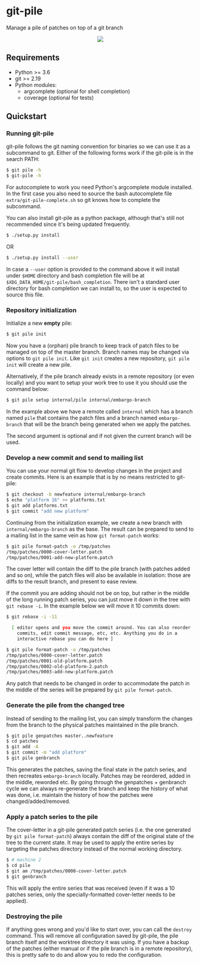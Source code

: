 # git-pile
Manage a pile of patches on top of a git branch

<p align="center">
  <img src="/docs/git-pile-cycle.svg" />
</p>

## Requirements

 - Python >= 3.6
 - git >= 2.19
 - Python modules:
   - argcomplete (optional for shell completion)
   - coverage (optional for tests)

## Quickstart

### Running git-pile

git-pile follows the git naming convention for binaries so we can use it as a
subcommand to git. Either of the following forms work if the git-pile is in the
search PATH:

```bash
$ git pile -h
$ git-pile -h
```

For autocomplete to work you need Python's argcomplete module installed.
In the first case you also need to source the bash autocomplete file
`extra/git-pile-complete.sh` so git knows how to complete the subcommand.

You can also install git-pile as a python package, although that's still not
recommended since it's being updated frequently.

```bash
$ ./setup.py install
```

OR

```bash
$ ./setup.py install --user
```

In case a `--user` option is provided to the command above it will install
under `$HOME` directory and bash completion file will be at
`$XDG_DATA_HOME/git-pile/bash_completion`.  There isn't a standard user
directory for bash completion we can install to, so the user is expected to
source this file.

### Repository initialization

Initialize a new **empty** pile:

```bash
$ git pile init
```

Now you have a (orphan) pile branch to keep track of patch files to be managed
on top of the master branch. Branch names may be changed via options to
`git pile init`. Like `git init` creates a new repository, `git pile init` will
create a new pile.

Alternatively, if the pile branch already exists in a remote repository (or
even locally) and you want to setup your work tree to use it you should use
the command below:

```bash
$ git pile setup internal/pile internal/embargo-branch
```

In the example above we have a remote called `internal` which has a branch
named `pile` that contains the patch files and a branch named `embargo-branch`
that will be the branch being generated when we apply the patches.

The second argument is optional and if not given the current branch will be
used.

### Develop a new commit and send to mailing list

You can use your normal git flow to develop changes in the project and create
commits. Here is an example that is by no means restricted to git-pile:

```bash
$ git checkout -b newfeature internal/embargo-branch
$ echo "platform 16" >> platforms.txt
$ git add platforms.txt
$ git commit "add new platform"
```

Continuing from the initialization example, we create a new branch with
`internal/embargo-branch` as the base. The result can be prepared to send to a
mailing list in the same vein as how `git format-patch` works:

```bash
$ git pile format-patch -o /tmp/patches
/tmp/patches/0000-cover-letter.patch
/tmp/patches/0001-add-new-platform.patch
```

The cover letter will contain the diff to the pile branch (with patches added
and so on), while the patch files will also be available in isolation: those
are diffs to the result branch, and present to ease review.

If the commit you are adding should not be on top, but rather in the middle
of the long running patch series, you can just move it down in the tree
with `git rebase -i`. In the example below we will move it 10 commits down:

```bash
$ git rebase -i -11

  [ editor opens and you move the commit around. You can also reorder
    commits, edit commit message, etc, etc. Anything you do in a
    interactive rebase you can do here ]

$ git pile format-patch -o /tmp/patches
/tmp/patches/0000-cover-letter.patch
/tmp/patches/0001-old-platform.patch
/tmp/patches/0002-old-platform-2.patch
/tmp/patches/0003-add-new-platform.patch
```

Any patch that needs to be changed in order to accommodate the patch in the
middle of the series will be prepared by `git pile format-patch`.

### Generate the pile from the changed tree

Instead of sending to the mailing list, you can simply transform
the changes from the branch to the physical patches maintained
in the pile branch.

```bash
$ git pile genpatches master..newfeature
$ cd patches
$ git add -A
$ git commit -m "add platform"
$ git pile genbranch
```

This generates the patches, saving the final state in the patch series, and
then recreates `embargo-branch` locally. Patches may be reordered, added in the
middle, reworded etc. By going through the genpatches + genbranch cycle we can
always re-generate the branch and keep the history of what was done, i.e.
maintain the history of how the patches were changed/added/removed.

### Apply a patch series to the pile

The cover-letter in a git-pile generated patch series (i.e. the one generated
by `git pile format-patch`) always contain the diff of the original state of the
tree to the current state. It may be used to apply the entire series by
targeting the patches directory instead of the normal working directory.

```bash
$ # machine 2
$ cd pile
$ git am /tmp/patches/0000-cover-letter.patch
$ git genbranch
```

This will apply the entire series that was received (even if it was a 10 patches
series, only the specially-formatted cover-letter needs to be applied).

### Destroying the pile

If anything goes wrong and you'd like to start over, you can call the `destroy`
command. This will remove all configuration saved by git-pile, the pile branch
itself and the worktree directory it was using. If you have a backup of the
patches (either manual or if the pile branch is in a remote repository), this
is pretty safe to do and allow you to redo the configuration.
